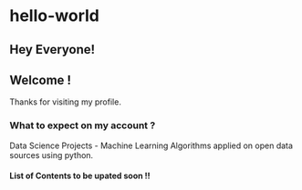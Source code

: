 # hello-world

## Hey Everyone!

## Welcome !
Thanks for visiting my profile.

### What to expect on my account ?
Data Science Projects - Machine Learning Algorithms applied on open data sources using python.

#### List of Contents to be upated soon !!
